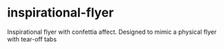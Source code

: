 # inspirational-flyer
Inspirational flyer with confettia affect. Designed to mimic a physical flyer with tear-off tabs
